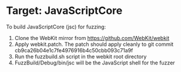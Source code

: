 # Target: JavaScriptCore

To build JavaScriptCore (jsc) for fuzzing:

1. Clone the WebKit mirror from https://github.com/WebKit/webkit
2. Apply webkit.patch. The patch should apply cleanly to git commit cb9ca26b04e1c7fe4976916b4c50cbb093c71a9f
3. Run the fuzzbuild.sh script in the webkit root directory
4. FuzzBuild/Debug/bin/jsc will be the JavaScript shell for the fuzzer
